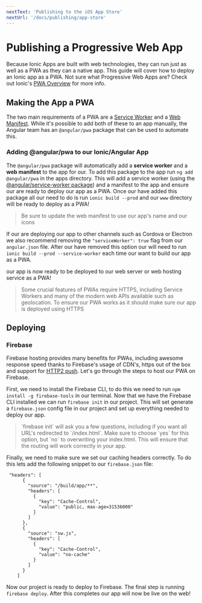 ```yaml
---
nextText: 'Publishing to the iOS App Store'
nextUrl: '/docs/publishing/app-store'
---
```


# Publishing a Progressive Web App

<p class="intro" markdown="1">
Because Ionic Apps are built with web technologies, they can run just as well as a PWA as they can a native app. This guide will cover how to deploy an Ionic app as a PWA. Not sure what Progressive Web Apps are? Check out Ionic's <a href="https://ionicframework.com/pwa" target="_blank">PWA Overview</a> for more info.
</p>

## Making the App a PWA

The two main requirements of a PWA are a <a href="https://developers.google.com/web/fundamentals/primers/service-workers/" target="_blank">Service Worker</a> and a <a href="https://developers.google.com/web/fundamentals/web-app-manifest/" target="_blank">Web Manifest</a>. While it's possible to add both of these to an app manually, the Angular team has an `@angular/pwa` package that can be used to automate this.

### Adding @angular/pwa to our Ionic/Angular App

The `@angular/pwa` package will automatically add a <strong>service worker</strong> and a <strong>web manifest</strong> to the app for our. To add this package to the app run `ng add @angular/pwa` in the apps directory. This will add a service worker (using the [@angular/service-worker package](https://angular.io/guide/service-worker-intro)) and a manifest to the app and ensure our are ready to deploy our app as a PWA. Once our have added this package all our need to do is run `ionic build --prod` and our `www` directory will be ready to deploy as a PWA!

<blockquote>
  <p>Be sure to update the web manifest to use our app's name and our icons</p>
</blockquote>

If our are deploying our app to other channels such as Cordova or Electron we also recommend removing the `"serviceWorker": true` flag from our `angular.json` file. After our have removed this option our will need to run `ionic build --prod --service-worker` each time our want to build our app as a PWA.

our app is now ready to be deployed to our web server or web hosting service as a PWA!

<blockquote>
 <p>Some crucial features of PWAs require HTTPS, including Service Workers and many of the modern web APIs available such as geolocation. To ensure our PWA works as it should make sure our app is deployed using HTTPS</p>
</blockquote>


## Deploying

### Firebase

Firebase hosting provides many benefits for PWAs, including awesome response speed thanks to Firebase's usage of CDN's, https out of the box and support for [HTTP2 push](https://firebase.googleblog.com/2016/09/http2-comes-to-firebase-hosting.html). Let's go through the steps to host our PWA on Firebase.

First, we need to install the Firebase CLI, to do this we need to run `npm install -g firebase-tools` in our terminal. Now that we have the Firebase CLI installed we can run `firebase init` in our project. This will set generate a `firebase.json` config file in our project and set up everything needed to deploy our app.

<blockquote>
  <p>`firebase init` will ask you a few questions, including if you want all URL's redirected to `/index.html`. Make sure to choose `yes` for this option, but `no` to overwriting your index.html. This will ensure that the routing will work correctly in your app.</p>
</blockquote>

Finally, we need to make sure we set our caching headers correctly. To do this lets add the following snippet to our `firebase.json` file:

```
 "headers": [
      {
        "source": "/build/app/**",
        "headers": [
          {
            "key": "Cache-Control",
            "value": "public, max-age=31536000"
          }
        ]
      },
      {
        "source": "sw.js",
        "headers": [
          {
            "key": "Cache-Control",
            "value": "no-cache"
          }
        ]
      }
    ]
```

Now our project is ready to deploy to Firebase. The final step is running `firebase deploy`. After this completes our app will now be live on the web! 

